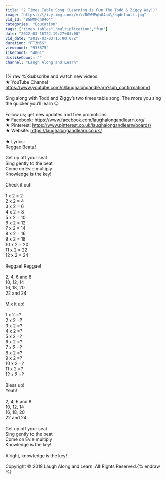 ```yaml
---
title: "2 Times Table Song (Learning is Fun The Todd & Ziggy Way!)"
image: "https:\/\/i.ytimg.com\/vi\/BGWMPqh04o4\/hqdefault.jpg"
vid_id: "BGWMPqh04o4"
categories: "Education"
tags: ["times tables","multiplication","fun"]
date: "2022-03-16T22:19:27+03:00"
vid_date: "2018-03-03T15:00:07Z"
duration: "PT3M5S"
viewcount: "933875"
likeCount: "4061"
dislikeCount: ""
channel: "Laugh Along and Learn"
---
```

{% raw %}Subscribe and watch new videos.<br />★ YouTube Channel <br /><a rel="nofollow" target="blank" href="https://www.youtube.com/c/laughalongandlearn?sub_confirmation=1">https://www.youtube.com/c/laughalongandlearn?sub_confirmation=1</a><br /><br />Sing along with Todd and Ziggy’s two times table song. The more you sing the quicker you’ll learn 😉<br /><br />Follow us; get new updates and free promotions: <br />★ Facebook: <a rel="nofollow" target="blank" href="https://www.facebook.com/laughalongandlearn.org/">https://www.facebook.com/laughalongandlearn.org/</a> <br />★ Pinterest: <a rel="nofollow" target="blank" href="https://www.pinterest.co.uk/laughalongandlearn/boards/">https://www.pinterest.co.uk/laughalongandlearn/boards/</a><br />★ Website: <a rel="nofollow" target="blank" href="https://laughalongandlearn.co.uk/">https://laughalongandlearn.co.uk/</a> <br /><br />★ Lyrics:<br />Reggae Beatz!<br /><br />Get up off your seat<br />Sing gently to the beat<br />Come on Evie multiply<br />Knowledge is the key!<br /><br />Check it out!<br /><br />1 x 2 = 2<br />2 x 2 = 4<br />3 x 2 = 6<br />4 x 2 = 8<br />5 x 2 = 10<br />6 x 2 = 12<br />7 x 2 = 14<br />8 x 2 = 16<br />9 x 2 = 18<br />10 x 2 = 20<br />11 x 2 = 22<br />12 x 2 = 24<br /><br />Reggae! Reggae!<br /><br />2, 4, 6 and 8<br />10, 12, 14<br />16, 18, 20 <br />22 and 24<br /><br />Mix it up!<br /><br />1 x 2 =?<br />2 x 2 =?<br />3 x 2 =?<br />4 x 2 =?<br />5 x 2 =?<br />6 x 2 =?<br />7 x 2 =?<br />8 x 2 =?<br />9 x 2 =?<br />10 x 2 =?<br />11 x 2 =?<br />12 x 2 =?<br /><br />Bless up!<br />Yeah!<br /><br />2, 4, 6 and 8<br />10, 12, 14<br />16, 18, 20 <br />22 and 24<br /><br />Get up off your seat<br />Sing gently to the beat<br />Come on Evie multiply<br />Knowledge is the key!<br /><br />Alright, knowledge is the key!<br /><br />Copyright © 2018 Laugh Along and Learn. All Rights Reserved.{% endraw %}
